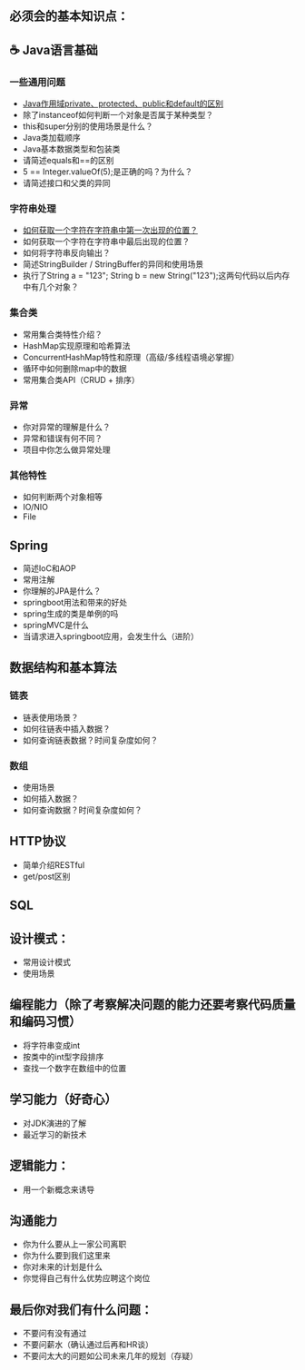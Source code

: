必须会的基本知识点：
----
## :coffee: Java语言基础

### 一些通用问题
- [Java作用域private、protected、public和default的区别](https://github.com/offeranddream/BasicKnowledge/blob/master/Java%E5%9F%BA%E7%A1%80/%E4%BD%9C%E7%94%A8%E5%9F%9F.md)
- 除了instanceof如何判断一个对象是否属于某种类型？
- this和super分别的使用场景是什么？
- Java类加载顺序
- Java基本数据类型和包装类
- 请简述equals和==的区别
- 5 == Integer.valueOf(5);是正确的吗？为什么？
- 请简述接口和父类的异同

### 字符串处理
- [如何获取一个字符在字符串中第一次出现的位置？](https://github.com/offeranddream/BasicKnowledge/blob/master/字符串处理/查找字符-第一次出现.md)
- 如何获取一个字符在字符串中最后出现的位置？
- 如何将字符串反向输出？
- 简述StringBuilder / StringBuffer的异同和使用场景
- 执行了String a = "123"; String b = new String("123");这两句代码以后内存中有几个对象？

### 集合类
- 常用集合类特性介绍？
- HashMap实现原理和哈希算法
- ConcurrentHashMap特性和原理（高级/多线程语境必掌握）
- 循环中如何删除map中的数据
- 常用集合类API（CRUD + 排序）

### 异常
- 你对异常的理解是什么？
- 异常和错误有何不同？
- 项目中你怎么做异常处理

### 其他特性
- 如何判断两个对象相等
- IO/NIO
- File

## Spring
- 简述IoC和AOP
- 常用注解
- 你理解的JPA是什么？
- springboot用法和带来的好处
- spring生成的类是单例的吗
- springMVC是什么
- 当请求进入springboot应用，会发生什么（进阶）

## 数据结构和基本算法

### 链表
- 链表使用场景？
- 如何往链表中插入数据？
- 如何查询链表数据？时间复杂度如何？

### 数组
- 使用场景
- 如何插入数据？
- 如何查询数据？时间复杂度如何？

## HTTP协议

- 简单介绍RESTful
- get/post区别

## SQL

## 设计模式：
- 常用设计模式
- 使用场景

## 编程能力（除了考察解决问题的能力还要考察代码质量和编码习惯）
- 将字符串变成int
- 按类中的int型字段排序
- 查找一个数字在数组中的位置
	
## 学习能力（好奇心）
- 对JDK演进的了解
- 最近学习的新技术
	
## 逻辑能力：
- 用一个新概念来诱导
	
## 沟通能力
- 你为什么要从上一家公司离职
- 你为什么要到我们这里来
- 你对未来的计划是什么
- 你觉得自己有什么优势应聘这个岗位
	
## 最后你对我们有什么问题：
- 不要问有没有通过
- 不要问薪水（确认通过后再和HR谈）
- 不要问太大的问题如公司未来几年的规划（存疑）
